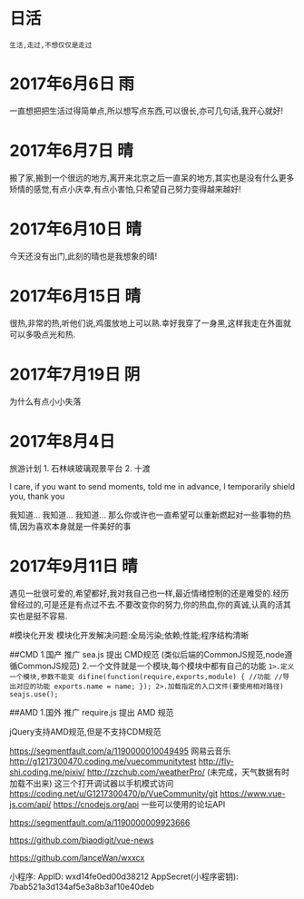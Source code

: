 # 日活
```
生活,走过,不想仅仅是走过
```

# 2017年6月6日   雨
一直想把把生活过得简单点,所以想写点东西,可以很长,亦可几句话,我开心就好!

# 2017年6月7日   晴
搬了家,搬到一个很远的地方,离开来北京之后一直呆的地方,其实也是没有什么更多矫情的感觉,有点小庆幸,有点小害怕,只希望自己努力变得越来越好!

# 2017年6月10日 晴
今天还没有出门,此刻的晴也是我想象的晴!

# 2017年6月15日 晴
很热,非常的热,听他们说,鸡蛋放地上可以熟.幸好我穿了一身黑,这样我走在外面就可以多吸点光和热.

# 2017年7月19日 阴
为什么有点小小失落

# 2017年8月4日
旅游计划
	1. 石林峡玻璃观景平台
	2. 十渡



I care, if you want to send moments, told me in advance, I temporarily shield you, thank you


我知道...
我知道...
我知道...
那么你或许也一直希望可以重新燃起对一些事物的热情,因为喜欢本身就是一件美好的事


# 2017年9月11日 晴
遇见一批很可爱的,希望都好,我对我自己也一样,最近情绪控制的还是难受的.经历曾经过的,可是还是有点过不去.不要改变你的努力,你的热血,你的真诚,认真的活其实也是挺不容易.





#模块化开发
模块化开发解决问题:全局污染;依赖;性能;程序结构清晰

##CMD
1.国产 推广 sea.js 提出 CMD规范 (类似后端的CommonJS规范,node遵循CommonJS规范)
2.一个文件就是一个模块,每个模块中都有自己的功能
 ``
  1>.定义一个模块,参数不能变
  difine(function(require,exports,module) {
  	  //功能
  	  //导出对应的功能
  	  exports.name = name;
  });
  2>.加载指定的入口文件(要使用相对路径)
  seajs.use();
  ``

##AMD
1.国外 推广 require.js 提出 AMD 规范

jQuery支持AMD规范,但是不支持CDM规范




https://segmentfault.com/a/1190000010049495
网易云音乐
http://g1217300470.coding.me/vuecommunitytest
http://fly-shi.coding.me/pixiv/
http://zzchub.com/weatherPro/  (未完成，天气数据有时加载不出来)
这三个打开调试器以手机模式访问
https://coding.net/u/G1217300470/p/VueCommunity/git
https://www.vue-js.com/api/
https://cnodejs.org/api
一些可以使用的论坛API

https://segmentfault.com/a/1190000009923666

https://github.com/biaodigit/vue-news

https://github.com/lanceWan/wxxcx






小程序:
AppID: wxd14fe0ed00d38212
AppSecret(小程序密钥): 7bab521a3d134af5e3a8b3af10e40deb

















